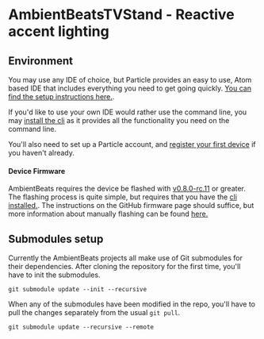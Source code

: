 AmbientBeatsTVStand - Reactive accent lighting
====================

## Environment

You may use any IDE of choice, but Particle provides an easy to use, Atom based IDE that includes everything you need to get going quickly. 
[You can find the setup instructions here.](https://docs.particle.io/tutorials/developer-tools/dev/). 

If you'd like to use your own IDE would rather use the command line,
 you may [install the cli](https://docs.particle.io/tutorials/developer-tools/cli/) as it provides all the functionality you need on the command line.

You'll also need to set up a Particle account, and [register your first device](https://docs.particle.io/quickstart/photon/#connect-your-photon)
if you haven't already.

#### Device Firmware
AmbientBeats requires the device be flashed with [v0.8.0-rc.11](https://github.com/particle-iot/firmware/releases/tag/v0.8.0-rc.11) or greater.
The flashing process is quite simple, but requires that you have the [cli installed.](https://docs.particle.io/tutorials/developer-tools/cli/).
The instructions on the GitHub firmware page should suffice, but more information about manually flashing can be found [here.](https://docs.particle.io/support/troubleshooting/firmware-upgrades/photon/)


## Submodules setup

Currently the AmbientBeats projects all make use of Git submodules for their dependencies. 
After cloning the repository for the first time, you'll have to init the submodules. 

`git submodule update --init --recursive`

When any of the submodules have been modified in the repo, you'll have to pull the changes separately from the usual `git pull`.

`git submodule update --recursive --remote`


